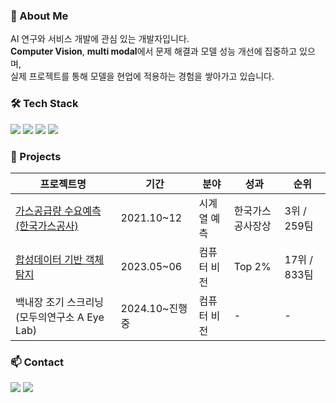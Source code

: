 ### 👋 About Me

AI 연구와 서비스 개발에 관심 있는 개발자입니다.  
**Computer Vision**, **multi modal**에서 문제 해결과 모델 성능 개선에 집중하고 있으며,  
실제 프로젝트를 통해 모델을 현업에 적용하는 경험을 쌓아가고 있습니다.

### 🛠 Tech Stack

<p>
  <img src="https://img.shields.io/badge/Python-3766AB?style=flat-square&logo=Python&logoColor=white"/>  
  <img src="https://img.shields.io/badge/MySQL-E6B91E?style=flat-square&logo=MySql&logoColor=white"/>
  <img src="https://img.shields.io/badge/Django-092E20?style=flat-square&logo=Django&logoColor=white"/>
  <img src="https://img.shields.io/badge/Docker-2496ED?style=flat-square&logo=Docker&logoColor=white"/>
</p>

### 📌 Projects

| 프로젝트명 | 기간 | 분야 | 성과 | 순위 |
|-----------|------|------|------|------|
| [가스공급량 수요예측 (한국가스공사)](https://dacon.io/competitions/official/235830/overview/description) | 2021.10~12 | 시계열 예측 | 한국가스공사장상 | 3위 / 259팀 |
| [합성데이터 기반 객체 탐지](https://dacon.io/competitions/official/236107/overview/description) | 2023.05~06 | 컴퓨터 비전 | Top 2% | 17위 / 833팀 |
| 백내장 조기 스크리닝 (모두의연구소 A Eye Lab) | 2024.10~진행 중 | 컴퓨터 비전 | - | - |

### 📫 Contact

<a href="https://leeyujin.tistory.com"><img src="https://img.shields.io/badge/Tech%20Blog-11B48A?style=flat-square&logo=Vimeo&logoColor=white"/></a>
<a href="mailto:dldbwls7182@gmail.com"><img src="https://img.shields.io/badge/Gmail-d14836?style=flat-square&logo=Gmail&logoColor=white"/></a>
